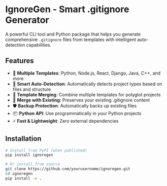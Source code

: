 # IgnoreGen - Smart .gitignore Generator

A powerful CLI tool and Python package that helps you generate comprehensive `.gitignore` files from templates with intelligent auto-detection capabilities.

## Features

- 🚀 **Multiple Templates**: Python, Node.js, React, Django, Java, C++, and more
- 🧠 **Smart Auto-Detection**: Automatically detects project types based on files and structure
- 🔄 **Template Merging**: Combine multiple templates for polyglot projects
- 💾 **Merge with Existing**: Preserves your existing .gitignore content
- 🛡️ **Backup Protection**: Automatically backs up existing files
- 📦 **Python API**: Use programmatically in your Python projects
- ⚡ **Fast & Lightweight**: Zero external dependencies

## Installation

```bash
# Install from PyPI (when published)
pip install ignoregen

# Or install from source
git clone https://github.com/yourusername/ignoregen.git
cd ignoregen
pip install -e .